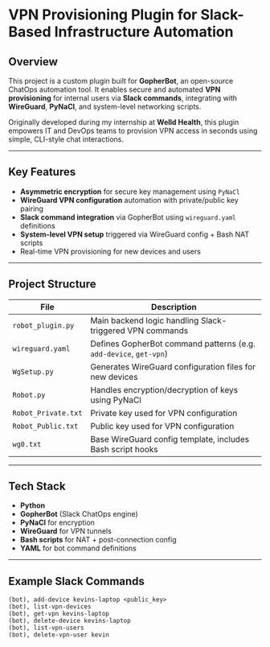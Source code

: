 # VPN Provisioning Plugin for Slack-Based Infrastructure Automation

## Overview
This project is a custom plugin built for **GopherBot**, an open-source ChatOps automation tool. It enables secure and automated **VPN provisioning** for internal users via **Slack commands**, integrating with **WireGuard**, **PyNaCl**, and system-level networking scripts.

Originally developed during my internship at **Welld Health**, this plugin empowers IT and DevOps teams to provision VPN access in seconds using simple, CLI-style chat interactions.

---

##  Key Features
-  **Asymmetric encryption** for secure key management using `PyNaCl`
-  **WireGuard VPN configuration** automation with private/public key pairing
-  **Slack command integration** via GopherBot using `wireguard.yaml` definitions
-  **System-level VPN setup** triggered via WireGuard config + Bash NAT scripts
-  Real-time VPN provisioning for new devices and users

---

## Project Structure

| File                      | Description                                                       |
|---------------------------|-------------------------------------------------------------------|
| `robot_plugin.py`         | Main backend logic handling Slack-triggered VPN commands          |
| `wireguard.yaml`          | Defines GopherBot command patterns (e.g. `add-device`, `get-vpn`) |
| `WgSetup.py`              | Generates WireGuard configuration files for new devices           |
| `Robot.py`                | Handles encryption/decryption of keys using PyNaCl                |
| `Robot_Private.txt`       | Private key used for VPN configuration                            |
| `Robot_Public.txt`        | Public key used for VPN configuration                             |
| `wg0.txt`                 | Base WireGuard config template, includes Bash script hooks        |

---

## Tech Stack
- **Python**
- **GopherBot** (Slack ChatOps engine)
- **PyNaCl** for encryption
- **WireGuard** for VPN tunnels
- **Bash scripts** for NAT + post-connection config
- **YAML** for bot command definitions

---

## Example Slack Commands

```text
(bot), add-device kevins-laptop <public_key>
(bot), list-vpn-devices
(bot), get-vpn kevins-laptop
(bot), delete-device kevins-laptop
(bot), list-vpn-users
(bot), delete-vpn-user kevin
